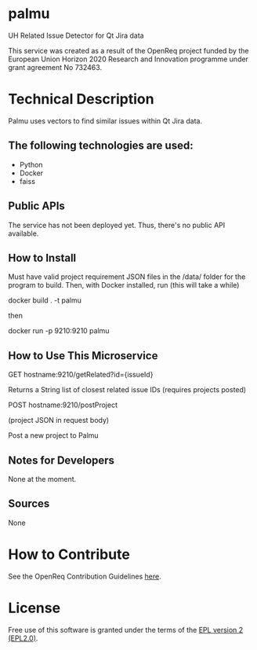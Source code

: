 # palmu
UH Related Issue Detector for Qt Jira data

This service was created as a result of the OpenReq project funded by the European Union Horizon 2020 Research and Innovation programme under grant agreement No 732463.

# Technical Description

Palmu uses vectors to find similar issues within Qt Jira data.

## The following technologies are used:
- Python
- Docker
- faiss
	
## Public APIs

The service has not been deployed yet. Thus, there's no public API available.

## How to Install

Must have valid project requirement JSON files in the /data/ folder for the program to build.
Then, with Docker installed, run (this will take a while)

docker build . -t palmu

then

docker run -p 9210:9210 palmu

## How to Use This Microservice

GET hostname:9210/getRelated?id={issueId}

Returns a String list of closest related issue IDs (requires projects posted)

POST hostname:9210/postProject

(project JSON in request body)

Post a new project to Palmu


## Notes for Developers

None at the moment.

## Sources

None

# How to Contribute
See the OpenReq Contribution Guidelines [here](https://github.com/OpenReqEU/OpenReq/blob/master/CONTRIBUTING.md).

# License

Free use of this software is granted under the terms of the [EPL version 2 (EPL2.0)](https://www.eclipse.org/legal/epl-2.0/).


